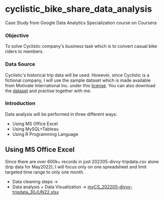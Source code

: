 # cyclistic_bike_share_data_analysis
Case Study from Google Data Analytics Specialization course on Coursera

### Objective
To solve Cyclistic company's business task which is to convert casual bike riders to members.

### Data Source
Cyclistic's historical trip data will be used. However, since Cyclistic is a fictional company, I will use the sample dataset which is made available from Motivate International Inc. under this [license](https://ride.divvybikes.com/data-license-agreement). You can also download the [dataset](https://divvy-tripdata.s3.amazonaws.com/index.html) and practise together with me. 

### Introduction
Data analysis will be performed in three different ways:
* Using MS Office Excel
* Using MySQL+Tableau
* Using R Programming Language

## Using MS Office Excel
Since there are over 600k+ records in just 202205-divvy-tripdata.csv alone (trip data for May2022), I will focus only on one spreadsheet and limit targeted time range to only one month.
* Data cleaning steps ->
* Data analysis + Data Visualization -> [myCS_202205-divvy-tripdata_30JUN22.xlsx](https://docs.google.com/spreadsheets/d/1-j15ZtpW955q8VB2_qnMJmkNB3L9HKKs/edit?usp=sharing&ouid=109332247214363806603&rtpof=true&sd=true)
